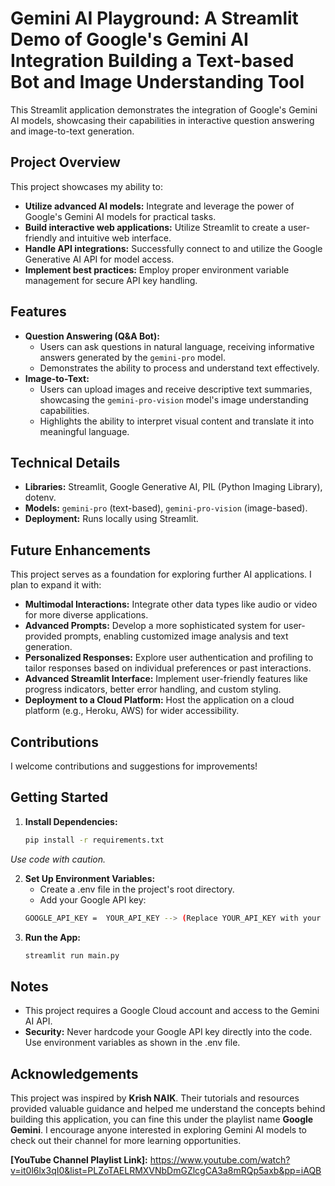 # Gemini AI Playground: A Streamlit Demo of Google's Gemini AI Integration Building a Text-based Bot and Image Understanding Tool

This Streamlit application demonstrates the integration of Google's Gemini AI models, showcasing their capabilities in interactive question answering and image-to-text generation.

## Project Overview

This project showcases my ability to:

- **Utilize advanced AI models:**  Integrate and leverage the power of Google's Gemini AI models for practical tasks.
- **Build interactive web applications:**  Utilize Streamlit to create a user-friendly and intuitive web interface.
- **Handle API integrations:**  Successfully connect to and utilize the Google Generative AI API for model access.
- **Implement best practices:**  Employ proper environment variable management for secure API key handling.

## Features

- **Question Answering (Q&A Bot):**  
   - Users can ask questions in natural language, receiving informative answers generated by the `gemini-pro` model.
   - Demonstrates the ability to process and understand text effectively.
- **Image-to-Text:**
   - Users can upload images and receive descriptive text summaries, showcasing the `gemini-pro-vision` model's image understanding capabilities.
   - Highlights the ability to interpret visual content and translate it into meaningful language.

## Technical Details

- **Libraries:** Streamlit, Google Generative AI, PIL (Python Imaging Library), dotenv.
- **Models:** `gemini-pro` (text-based), `gemini-pro-vision` (image-based).
- **Deployment:**  Runs locally using Streamlit.

## Future Enhancements

This project serves as a foundation for exploring further AI applications. I plan to expand it with:

- **Multimodal Interactions:**  Integrate other data types like audio or video for more diverse applications.
- **Advanced Prompts:**  Develop a more sophisticated system for user-provided prompts, enabling customized image analysis and text generation.
- **Personalized Responses:**  Explore user authentication and profiling to tailor responses based on individual preferences or past interactions.
- **Advanced Streamlit Interface:** Implement user-friendly features like progress indicators, better error handling, and custom styling.
- **Deployment to a Cloud Platform:**  Host the application on a cloud platform (e.g., Heroku, AWS) for wider accessibility.

## Contributions

I welcome contributions and suggestions for improvements!

## Getting Started

1. **Install Dependencies:**
   ```bash
   pip install -r requirements.txt
*Use code with caution.*

2. **Set Up Environment Variables:**
    - Create a .env file in the project's root directory.
    - Add your Google API key:
    ```bash
    GOOGLE_API_KEY =  YOUR_API_KEY --> (Replace YOUR_API_KEY with your actual API key.)

3. **Run the App:**
   ```bash
   streamlit run main.py

## Notes
 - This project requires a Google Cloud account and access to the Gemini AI API.
 - **Security:** Never hardcode your Google API key directly into the code. Use environment variables as shown in the .env file.

## Acknowledgements
   This project was inspired by **Krish NAIK**. Their tutorials and resources provided valuable guidance and helped me understand the concepts behind building this application, you can fine this under the playlist name **Google Gemini**. I encourage anyone interested in exploring Gemini AI models to check out their channel for more learning opportunities.

**[YouTube Channel Playlist Link]:** https://www.youtube.com/watch?v=it0l6lx3qI0&list=PLZoTAELRMXVNbDmGZlcgCA3a8mRQp5axb&pp=iAQB
